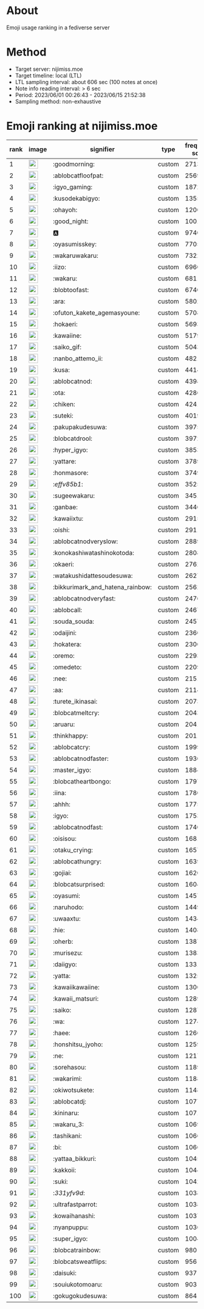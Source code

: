 # About
Emoji usage ranking in a fediverse server

# Method
- Target server: nijimiss.moe
- Target timeline: local (LTL)
- LTL sampling interval: about 606 sec (100 notes at once)
- Note info reading interval: > 6 sec
- Period: 2023/06/01 00:26:43 - 2023/06/15 21:52:38 
- Sampling method: non-exhaustive

# Emoji ranking at nijimiss.moe

|rank|image|signifier|type|frequency score|
|----|----|----|----|----|
|1|<img height="24" src="https://nijimiss.moe/emoji/goodmorning.webp">|:goodmorning:|custom|27132|
|2|<img height="24" src="https://nijimiss.moe/emoji/ablobcatfloofpat.webp">|:ablobcatfloofpat:|custom|25691|
|3|<img height="24" src="https://nijimiss.moe/emoji/igyo_gaming.webp">|:igyo_gaming:|custom|18728|
|4|<img height="24" src="https://nijimiss.moe/emoji/kusodekabigyo.webp">|:kusodekabigyo:|custom|13553|
|5|<img height="24" src="https://nijimiss.moe/emoji/ohayoh.webp">|:ohayoh:|custom|12005|
|6|<img height="24" src="https://nijimiss.moe/emoji/good_night.webp">|:good_night:|custom|10015|
|7|<img height="24" src="https://nijimiss.moe/emoji/a.webp">|:a:|custom|9740|
|8|<img height="24" src="https://nijimiss.moe/emoji/oyasumisskey.webp">|:oyasumisskey:|custom|7705|
|9|<img height="24" src="https://nijimiss.moe/emoji/wakaruwakaru.webp">|:wakaruwakaru:|custom|7322|
|10|<img height="24" src="https://nijimiss.moe/emoji/iizo.webp">|:iizo:|custom|6960|
|11|<img height="24" src="https://nijimiss.moe/emoji/wakaru.webp">|:wakaru:|custom|6811|
|12|<img height="24" src="https://nijimiss.moe/emoji/blobtoofast.webp">|:blobtoofast:|custom|6740|
|13|<img height="24" src="https://nijimiss.moe/emoji/ara.webp">|:ara:|custom|5802|
|14|<img height="24" src="https://nijimiss.moe/emoji/ofuton_kakete_agemasyoune.webp">|:ofuton_kakete_agemasyoune:|custom|5708|
|15|<img height="24" src="https://nijimiss.moe/emoji/hokaeri.webp">|:hokaeri:|custom|5693|
|16|<img height="24" src="https://nijimiss.moe/emoji/kawaiine.webp">|:kawaiine:|custom|5179|
|17|<img height="24" src="https://nijimiss.moe/emoji/saiko_gif.webp">|:saiko_gif:|custom|5043|
|18|<img height="24" src="https://nijimiss.moe/emoji/nanbo_attemo_ii.webp">|:nanbo_attemo_ii:|custom|4821|
|19|<img height="24" src="https://nijimiss.moe/emoji/kusa.webp">|:kusa:|custom|4414|
|20|<img height="24" src="https://nijimiss.moe/emoji/ablobcatnod.webp">|:ablobcatnod:|custom|4398|
|21|<img height="24" src="https://nijimiss.moe/emoji/ota.webp">|:ota:|custom|4286|
|22|<img height="24" src="https://nijimiss.moe/emoji/chiken.webp">|:chiken:|custom|4241|
|23|<img height="24" src="https://nijimiss.moe/emoji/suteki.webp">|:suteki:|custom|4019|
|24|<img height="24" src="https://nijimiss.moe/emoji/pakupakudesuwa.webp">|:pakupakudesuwa:|custom|3975|
|25|<img height="24" src="https://nijimiss.moe/emoji/blobcatdrool.webp">|:blobcatdrool:|custom|3972|
|26|<img height="24" src="https://nijimiss.moe/emoji/hyper_igyo.webp">|:hyper_igyo:|custom|3853|
|27|<img height="24" src="https://nijimiss.moe/emoji/yattare.webp">|:yattare:|custom|3789|
|28|<img height="24" src="https://nijimiss.moe/emoji/honmasore.webp">|:honmasore:|custom|3749|
|29|<img height="24" src="https://nijimiss.moe/emoji/_effv85b1_.webp">|:_effv85b1_:|custom|3525|
|30|<img height="24" src="https://nijimiss.moe/emoji/sugeewakaru.webp">|:sugeewakaru:|custom|3451|
|31|<img height="24" src="https://nijimiss.moe/emoji/ganbae.webp">|:ganbae:|custom|3446|
|32|<img height="24" src="https://nijimiss.moe/emoji/kawaiixtu.webp">|:kawaiixtu:|custom|2915|
|33|<img height="24" src="https://nijimiss.moe/emoji/oishi.webp">|:oishi:|custom|2911|
|34|<img height="24" src="https://nijimiss.moe/emoji/ablobcatnodveryslow.webp">|:ablobcatnodveryslow:|custom|2889|
|35|<img height="24" src="https://nijimiss.moe/emoji/konokashiwatashinokotoda.webp">|:konokashiwatashinokotoda:|custom|2808|
|36|<img height="24" src="https://nijimiss.moe/emoji/okaeri.webp">|:okaeri:|custom|2762|
|37|<img height="24" src="https://nijimiss.moe/emoji/watakushidattesoudesuwa.webp">|:watakushidattesoudesuwa:|custom|2627|
|38|<img height="24" src="https://nijimiss.moe/emoji/bikkurimark_and_hatena_rainbow.webp">|:bikkurimark_and_hatena_rainbow:|custom|2562|
|39|<img height="24" src="https://nijimiss.moe/emoji/ablobcatnodveryfast.webp">|:ablobcatnodveryfast:|custom|2476|
|40|<img height="24" src="https://nijimiss.moe/emoji/ablobcall.webp">|:ablobcall:|custom|2467|
|41|<img height="24" src="https://nijimiss.moe/emoji/souda_souda.webp">|:souda_souda:|custom|2457|
|42|<img height="24" src="https://nijimiss.moe/emoji/odaijini.webp">|:odaijini:|custom|2360|
|43|<img height="24" src="https://nijimiss.moe/emoji/hokatera.webp">|:hokatera:|custom|2300|
|44|<img height="24" src="https://nijimiss.moe/emoji/oremo.webp">|:oremo:|custom|2293|
|45|<img height="24" src="https://nijimiss.moe/emoji/omedeto.webp">|:omedeto:|custom|2209|
|46|<img height="24" src="https://nijimiss.moe/emoji/nee.webp">|:nee:|custom|2151|
|47|<img height="24" src="https://nijimiss.moe/emoji/aa.webp">|:aa:|custom|2114|
|48|<img height="24" src="https://nijimiss.moe/emoji/turete_ikinasai.webp">|:turete_ikinasai:|custom|2073|
|49|<img height="24" src="https://nijimiss.moe/emoji/blobcatmeltcry.webp">|:blobcatmeltcry:|custom|2043|
|50|<img height="24" src="https://nijimiss.moe/emoji/aruaru.webp">|:aruaru:|custom|2041|
|51|<img height="24" src="https://nijimiss.moe/emoji/thinkhappy.webp">|:thinkhappy:|custom|2011|
|52|<img height="24" src="https://nijimiss.moe/emoji/ablobcatcry.webp">|:ablobcatcry:|custom|1999|
|53|<img height="24" src="https://nijimiss.moe/emoji/ablobcatnodfaster.webp">|:ablobcatnodfaster:|custom|1930|
|54|<img height="24" src="https://nijimiss.moe/emoji/master_igyo.webp">|:master_igyo:|custom|1884|
|55|<img height="24" src="https://nijimiss.moe/emoji/blobcatheartbongo.webp">|:blobcatheartbongo:|custom|1797|
|56|<img height="24" src="https://nijimiss.moe/emoji/iina.webp">|:iina:|custom|1780|
|57|<img height="24" src="https://nijimiss.moe/emoji/ahhh.webp">|:ahhh:|custom|1775|
|58|<img height="24" src="https://nijimiss.moe/emoji/igyo.webp">|:igyo:|custom|1753|
|59|<img height="24" src="https://nijimiss.moe/emoji/ablobcatnodfast.webp">|:ablobcatnodfast:|custom|1740|
|60|<img height="24" src="https://nijimiss.moe/emoji/oisisou.webp">|:oisisou:|custom|1681|
|61|<img height="24" src="https://nijimiss.moe/emoji/otaku_crying.webp">|:otaku_crying:|custom|1657|
|62|<img height="24" src="https://nijimiss.moe/emoji/ablobcathungry.webp">|:ablobcathungry:|custom|1639|
|63|<img height="24" src="https://nijimiss.moe/emoji/gojiai.webp">|:gojiai:|custom|1620|
|64|<img height="24" src="https://nijimiss.moe/emoji/blobcatsurprised.webp">|:blobcatsurprised:|custom|1604|
|65|<img height="24" src="https://nijimiss.moe/emoji/oyasumi.webp">|:oyasumi:|custom|1457|
|66|<img height="24" src="https://nijimiss.moe/emoji/naruhodo.webp">|:naruhodo:|custom|1449|
|67|<img height="24" src="https://nijimiss.moe/emoji/uwaaxtu.webp">|:uwaaxtu:|custom|1434|
|68|<img height="24" src="https://nijimiss.moe/emoji/hie.webp">|:hie:|custom|1408|
|69|<img height="24" src="https://nijimiss.moe/emoji/oherb.webp">|:oherb:|custom|1387|
|70|<img height="24" src="https://nijimiss.moe/emoji/murisezu.webp">|:murisezu:|custom|1383|
|71|<img height="24" src="https://nijimiss.moe/emoji/daiigyo.webp">|:daiigyo:|custom|1331|
|72|<img height="24" src="https://nijimiss.moe/emoji/yatta.webp">|:yatta:|custom|1325|
|73|<img height="24" src="https://nijimiss.moe/emoji/kawaiikawaiine.webp">|:kawaiikawaiine:|custom|1300|
|74|<img height="24" src="https://nijimiss.moe/emoji/kawaii_matsuri.webp">|:kawaii_matsuri:|custom|1289|
|75|<img height="24" src="https://nijimiss.moe/emoji/saiko.webp">|:saiko:|custom|1287|
|76|<img height="24" src="https://nijimiss.moe/emoji/wa.webp">|:wa:|custom|1274|
|77|<img height="24" src="https://nijimiss.moe/emoji/haee.webp">|:haee:|custom|1266|
|78|<img height="24" src="https://nijimiss.moe/emoji/honshitsu_jyoho.webp">|:honshitsu_jyoho:|custom|1259|
|79|<img height="24" src="https://nijimiss.moe/emoji/ne.webp">|:ne:|custom|1217|
|80|<img height="24" src="https://nijimiss.moe/emoji/sorehasou.webp">|:sorehasou:|custom|1189|
|81|<img height="24" src="https://nijimiss.moe/emoji/wakarimi.webp">|:wakarimi:|custom|1188|
|82|<img height="24" src="https://nijimiss.moe/emoji/okiwotsukete.webp">|:okiwotsukete:|custom|1148|
|83|<img height="24" src="https://nijimiss.moe/emoji/ablobcatdj.webp">|:ablobcatdj:|custom|1077|
|84|<img height="24" src="https://nijimiss.moe/emoji/kininaru.webp">|:kininaru:|custom|1071|
|85|<img height="24" src="https://nijimiss.moe/emoji/wakaru_3.webp">|:wakaru_3:|custom|1069|
|86|<img height="24" src="https://nijimiss.moe/emoji/tashikani.webp">|:tashikani:|custom|1066|
|87|<img height="24" src="https://nijimiss.moe/emoji/bi.webp">|:bi:|custom|1066|
|88|<img height="24" src="https://nijimiss.moe/emoji/yattaa_bikkuri.webp">|:yattaa_bikkuri:|custom|1045|
|89|<img height="24" src="https://nijimiss.moe/emoji/kakkoii.webp">|:kakkoii:|custom|1044|
|90|<img height="24" src="https://nijimiss.moe/emoji/suki.webp">|:suki:|custom|1042|
|91|<img height="24" src="https://nijimiss.moe/emoji/_331yfv9d_.webp">|:_331yfv9d_:|custom|1038|
|92|<img height="24" src="https://nijimiss.moe/emoji/ultrafastparrot.webp">|:ultrafastparrot:|custom|1038|
|93|<img height="24" src="https://nijimiss.moe/emoji/kowaihanashi.webp">|:kowaihanashi:|custom|1037|
|94|<img height="24" src="https://nijimiss.moe/emoji/nyanpuppu.webp">|:nyanpuppu:|custom|1036|
|95|<img height="24" src="https://nijimiss.moe/emoji/super_igyo.webp">|:super_igyo:|custom|1004|
|96|<img height="24" src="https://nijimiss.moe/emoji/blobcatrainbow.webp">|:blobcatrainbow:|custom|980|
|97|<img height="24" src="https://nijimiss.moe/emoji/blobcatsweatflips.webp">|:blobcatsweatflips:|custom|956|
|98|<img height="24" src="https://nijimiss.moe/emoji/daisuki.webp">|:daisuki:|custom|937|
|99|<img height="24" src="https://nijimiss.moe/emoji/souiukotomoaru.webp">|:souiukotomoaru:|custom|903|
|100|<img height="24" src="https://nijimiss.moe/emoji/gokugokudesuwa.webp">|:gokugokudesuwa:|custom|864|
